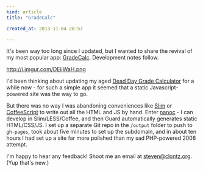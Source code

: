 ```yaml
---
kind: article
title: "GradeCalc"

created_at: 2013-11-04 20:57

---
```


It's been way too long since I updated, but I wanted to share the revival of my most popular app: [GradeCalc](http://gradecalc.stevenclontz.com). Development notes follow.

http://i.imgur.com/DEiiWaH.png

<!-- more -->

I'd been thinking about updating my aged [Dead Day Grade Calculator](http://www.auburn.edu/~clontsc/deadday-archive.php) for a while now - for such a simple app it seemed that a static Javascript-powered site was the way to go.

But there was no way I was abandoning conveniences like [Slim](http://slim-lang.com/) or [CoffeeScript](http://coffeescript.org/) to write out all the HTML and JS by hand. Enter [nanoc](http://nanoc.ws/) - I can develop in Slim/LESS/Coffee, and then Guard automatically generates static HTML/CSS/JS. I set up a separate Git repo in the `/output` folder to push to `gh-pages`, took about five minutes to set up the subdomain, and in about ten hours I had set up a site far more polished than my sad PHP-powered 2008 attempt.

I'm happy to hear any feedback! Shoot me an email at <steven@clontz.org>. (Yup that's new.)